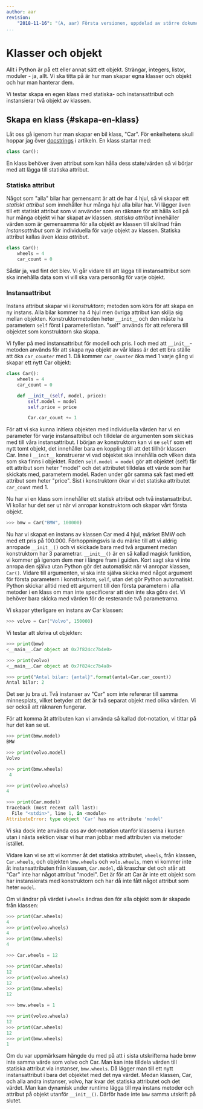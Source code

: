 ```yaml
---
author: aar
revision:
    "2018-11-16": "(A, aar) Första versionen, uppdelad av större dokument."
...
```

Klasser och objekt
==================================


Allt i Python är på ett eller annat sätt ett objekt. Strängar, integers, listor, moduler - ja, allt. Vi ska titta på är hur man skapar egna klasser och objekt och hur man hanterar dem.

Vi testar skapa en egen klass med statiska- och instansattribut och instansierar två objekt av klassen.



Skapa en klass {#skapa-en-klass}
------------------------------

Låt oss gå igenom hur man skapar en bil klass, "Car". För enkelhetens skull hoppar jag över [docstrings](https://en.wikipedia.org/wiki/Docstring) i artikeln. En klass startar med:  

```python
class Car():
```

En klass behöver även attribut som kan hålla dess state/värden så vi börjar med att lägga till statiska attribut.



### Statiska attribut

Något som "alla" bilar har gemensamt är att de har 4 hjul, så vi skapar ett _statiskt attribut_ som innehåller hur många hjul alla bilar har. Vi lägger även till ett statiskt attribut som vi använder som en räknare för att hålla koll på hur många objekt vi har skapat av klassen. _statiska attribut_ innehåller värden som är gemensamma för alla objekt av klassen till skillnad från _instansattribut_ som är individuella för varje objekt av klassen. Statiska attribut kallas även _klass attribut_.

```python
class Car():
    wheels = 4
    car_count = 0
```

Sådär ja, vad fint det blev. Vi går vidare till att lägga till instansattribut som ska innehålla data som vi vill ska vara personlig för varje objekt.



### Instansattribut

Instans attribut skapar vi i _konstruktorn_; metoden som körs för att skapa en ny instans. Alla bilar kommer ha 4 hjul men övriga attribut kan skilja sig mellan objekten. Konstruktormetoden heter `__init__` och den måste ha parametern `self` först i parameterlistan. "self" används för att referera till objektet som konstruktorn ska skapa.

Vi fyller på med instansattribut för modell och pris. I och med att `__init__`-metoden används för att skapa nya objekt av vår klass är det ett bra ställe att öka `car_counter` med 1. Då kommer `car_counter` öka med 1 varje gång vi skapar ett nytt Car objekt:

```python
class Car():
    wheels = 4
    car_count = 0

    def __init__(self, model, price):
        self.model = model
        self.price = price

        Car.car_count += 1
```

För att vi ska kunna initiera objekten med individuella värden har vi en parameter för varje instansattribut och tilldelar de argumenten som skickas med till våra instansattribut. I början av konstruktorn kan vi se `self` som ett nytt tomt objekt, det innehåller bara en koppling till att det tillhör klassen Car. Inne i `__init__` konstruerar vi vad objektet ska innehålla och vilken data som ska finns i objektet. Raden `self.model = model` gör att objektet (self) får ett attribut som heter "model" och det attributet tilldelas ett värde som har skickats med, parametern model. Raden under gör samma sak fast med ett attribut som heter "price". Sist i konstruktorn ökar vi det statiska attributet `car_count` med 1. 

Nu har vi en klass som innehåller ett statisk attribut och två instansattribut. Vi kollar hur det ser ut när vi anropar konstruktorn och skapar vårt första objekt.

```python
>>> bmw = Car("BMW", 100000)
```

Nu har vi skapat en instans av klassen Car med 4 hjul, märket BMW och med ett pris på 100.000. Förhoppningsvis la du märke till att vi aldrig anropade `__init__()` och vi skickade bara med två argument medan konstruktorn har 3 parametrar. `__init__()` är en så kallad magisk funktion, vi kommer gå igenom dem mer i längre fram i guiden. Kort sagt ska vi inte anropa den själva utan Python gör det automatiskt när vi anropar klassen, `Car()`. Vidare till argumenten, vi ska inte själva skicka med något argument för första parametern i konstruktorn, `self`, utan det gör Python automatiskt. Python skickar alltid med ett argument till den första parametern i alla metoder i en klass om man inte specificerar att den inte ska göra det. Vi behöver bara skicka med värden för de resterande två parametrarna.

Vi skapar ytterligare en instans av Car klassen:

```python
>>> volvo = Car("Volvo", 150000)
```

Vi testar att skriva ut objekten:

```python
>>> print(bmw)
<__main__.Car object at 0x7f824cc7b4e0>

>>> print(volvo)
<__main__.Car object at 0x7f824cc7b4a8>

>>> print("Antal bilar: {antal}".format(antal=Car.car_count))
Antal bilar: 2
```

Det ser ju bra ut. Två instanser av "Car" som inte refererar till samma minnesplats, vilket betyder att det är två separat objekt med olika värden. Vi ser också att räknaren fungerar.



För att komma åt attributen kan vi använda så kallad dot-notation, vi tittar på hur det kan se ut.

```python
>>> print(bmw.model)
BMW

>>> print(volvo.model)
Volvo

>>> print(bmw.wheels)
 4

>>> print(volvo.wheels)
4

>>> print(Car.model)
Traceback (most recent call last):
  File "<stdin>", line 1, in <module>
AttributeError: type object 'Car' has no attribute 'model'
```

Vi ska dock inte använda oss av dot-notation utanför klasserna i kursen utan i nästa sektion visar vi hur man jobbar med attributen via metoder istället.

Vidare kan vi se att vi kommer åt det statiska attributet, `wheels`, från klassen, `Car.wheels`, och objekten `bmw.wheels` och `volo.wheels`, men vi kommer inte åt instansattributen från klassen, `Car.model`, då kraschar det och står att "Car" inte har något attribut "model". Det är för att Car är inte ett objekt som har instansierats med konstruktorn och har då inte fått något attribut som heter `model`. 

Om vi ändrar på värdet i `wheels` ändras den för alla objekt som är skapade från klassen:

```python
>>> print(Car.wheels)
4
>>> print(volvo.wheels)
4
>>> print(bmw.wheels)
4

>>> Car.wheels = 12

>>> print(Car.wheels)
12
>>> print(volvo.wheels)
12
>>> print(bmw.wheels)
12

>>> bmw.wheels = 1

>>> print(volvo.wheels)
12
>>> print(Car.wheels)
12
>>> print(bmw.wheels)
1
```

Om du var uppmärksam hängde du med på att i sista utskrifterna hade bmw inte samma värde som volvo och Car. Man kan inte tilldela värden till statiska attribut via instanser, `bmw.wheels`. Då lägger man till ett nytt instansattribut i bara det objektet med det nya värdet. Medan klassen, Car, och alla andra instanser, volvo, har kvar det statiska attributet och det värdet. Man kan dynamisk under runtime lägga till nya instans metoder och attribut på objekt utanför `__init__()`. Därför hade inte `bmw` samma utskrift på slutet.
